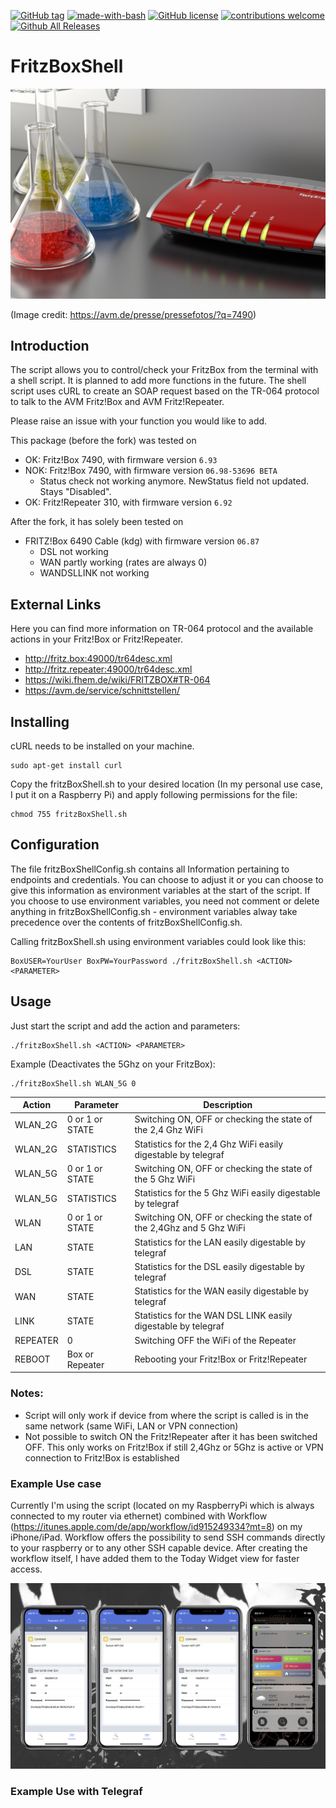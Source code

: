 <!---
[![start with why](https://img.shields.io/badge/start%20with-why%3F-brightgreen.svg?style=flat)](http://www.ted.com/talks/simon_sinek_how_great_leaders_inspire_action)
--->
<!---
[![GitHub release](https://img.shields.io/github/release/elbosso/FritzBoxShell.svg?maxAge=1)]()
--->
[![GitHub tag](https://img.shields.io/github/tag/elbosso/FritzBoxShell.js.svg)](https://GitHub.com/elbosso/FritzBoxShell/tags/)
[![made-with-bash](https://img.shields.io/badge/Made%20with-Bash-1f425f.svg)](https://www.gnu.org/software/bash/)
[![GitHub license](https://img.shields.io/github/license/elbosso/FritzBoxShell.svg)](https://github.com/elbosso/FritzBoxShell/blob/master/LICENSE)
[![contributions welcome](https://img.shields.io/badge/contributions-welcome-brightgreen.svg?style=flat)](https://github.com/elbosso/FritzBoxShell/issues)
[![Github All Releases](https://img.shields.io/github/downloads/elbosso/FritzBoxShell/total.svg)](https://github.com/elbosso/FritzBoxShell)


# FritzBoxShell

![AVM_FRITZ_Labor_FRITZBox_7490-min.jpg](img/AVM_FRITZ_Labor_FRITZBox_7490-min.jpg?raw=true "AVM_FRITZ_Labor_FRITZBox_7490-min.jpg")

(Image credit: https://avm.de/presse/pressefotos/?q=7490)

## Introduction

The script allows you to control/check your FritzBox from the terminal with a shell script. It is planned to add more functions in the future.
The shell script uses cURL to create an SOAP request based on the TR-064 protocol to talk to the AVM Fritz!Box and AVM Fritz!Repeater.

Please raise an issue with your function you would like to add.

This package (before the fork) was tested on
* OK: Fritz!Box 7490, with firmware version `6.93`
* NOK: Fritz!Box 7490, with firmware version `06.98-53696 BETA`
  * Status check not working anymore. NewStatus field not updated. Stays "Disabled".
* OK: Fritz!Repeater 310, with firmware version `6.92`

After the fork, it has solely been tested on
* FRITZ!Box 6490 Cable (kdg) with firmware version `06.87`
  * DSL not working
  * WAN partly working (rates are always 0)
  * WANDSLLINK not working

## External Links

Here you can find more information on TR-064 protocol and the available actions in your Fritz!Box or Fritz!Repeater.

* http://fritz.box:49000/tr64desc.xml
* http://fritz.repeater:49000/tr64desc.xml
* https://wiki.fhem.de/wiki/FRITZBOX#TR-064
* https://avm.de/service/schnittstellen/

## Installing

cURL needs to be installed on your machine.

```
sudo apt-get install curl
```
Copy the fritzBoxShell.sh to your desired location (In my personal use case, I put it on a Raspberry Pi) and apply following permissions for the file:

```
chmod 755 fritzBoxShell.sh
```
## Configuration

The file fritzBoxShellConfig.sh contains all Information pertaining to endpoints and credentials. You can
choose to adjust it or you can choose to give this information as environment variables at the start of the script.
If you choose to use environment variables, you need not comment or delete anything in fritzBoxShellConfig.sh - 
environment variables alway take precedence over the contents of fritzBoxShellConfig.sh.

Calling fritzBoxShell.sh using environment variables could look like this:

```
BoxUSER=YourUser BoxPW=YourPassword ./fritzBoxShell.sh <ACTION> <PARAMETER>
```

## Usage

Just start the script and add the action and parameters:

```
./fritzBoxShell.sh <ACTION> <PARAMETER>
```

Example (Deactivates the 5Ghz on your FritzBox):

```
./fritzBoxShell.sh WLAN_5G 0
```

| Action | Parameter | Description |
| --- | --- | --- |
| WLAN_2G | 0 or 1 or STATE | Switching ON, OFF or checking the state of the 2,4 Ghz WiFi |
| WLAN_2G  | STATISTICS      | Statistics for the 2,4 Ghz WiFi easily digestable by telegraf        |
| WLAN_5G | 0 or 1 or STATE | Switching ON, OFF or checking the state of the 5 Ghz WiFi |
| WLAN_5G  | STATISTICS      | Statistics for the 5 Ghz WiFi easily digestable by telegraf          |
| WLAN | 0 or 1 or STATE | Switching ON, OFF or checking the state of the 2,4Ghz and 5 Ghz WiFi |
| LAN | STATE | Statistics for the LAN easily digestable by telegraf |
| DSL | STATE | Statistics for the DSL easily digestable by telegraf |
| WAN | STATE | Statistics for the WAN easily digestable by telegraf |
| LINK | STATE | Statistics for the WAN DSL LINK easily digestable by telegraf |
| REPEATER | 0 | Switching OFF the WiFi of the Repeater |
| REBOOT | Box or Repeater | Rebooting your Fritz!Box or Fritz!Repeater |

### Notes:

* Script will only work if device from where the script is called is in the same network (same WiFi, LAN or VPN connection)
* Not possible to switch ON the Fritz!Repeater after it has been switched OFF. This only works on Fritz!Box if still 2,4Ghz or 5Ghz is active or VPN connection to Fritz!Box is established

### Example Use case

Currently I'm using the script (located on my RaspberryPi which is always connected to my router via ethernet) combined with Workflow (https://itunes.apple.com/de/app/workflow/id915249334?mt=8) on my iPhone/iPad. Workflow offers the possibility to send SSH commands directly to your raspberry or to any other SSH capable device. After creating the workflow itself, I have added them to the Today Widget view for faster access.

![iOS_Workflow_SSH.png](img/iOS_Workflow_SSH.png?raw=true "iOS_Workflow_SSH.png")

### Example Use with Telegraf

